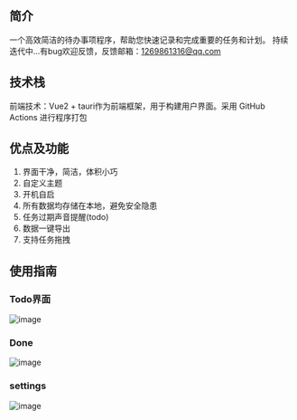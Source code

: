 ## 简介

一个高效简洁的待办事项程序，帮助您快速记录和完成重要的任务和计划。
持续迭代中...有bug欢迎反馈，反馈邮箱：1269861316@qq.com

## 技术栈

前端技术：Vue2 + tauri作为前端框架，用于构建用户界面。采用 GitHub Actions 进行程序打包


## 优点及功能

1. 界面干净，简洁，体积小巧
2. 自定义主题
3. 开机自启
4. 所有数据均存储在本地，避免安全隐患
5. 任务过期声音提醒(todo)
6. 数据一键导出
7. 支持任务拖拽


## 使用指南

### Todo界面
![image](https://github.com/user-attachments/assets/ee8bff89-57f8-4e0a-af29-1cf4a35a98a5)



### Done
![image](https://github.com/user-attachments/assets/f9a19c39-54b9-492b-a40b-f97f1458e7a1)



### settings
![image](https://github.com/user-attachments/assets/32c6c9bb-5f72-4a11-b287-b3ac6f125def)


